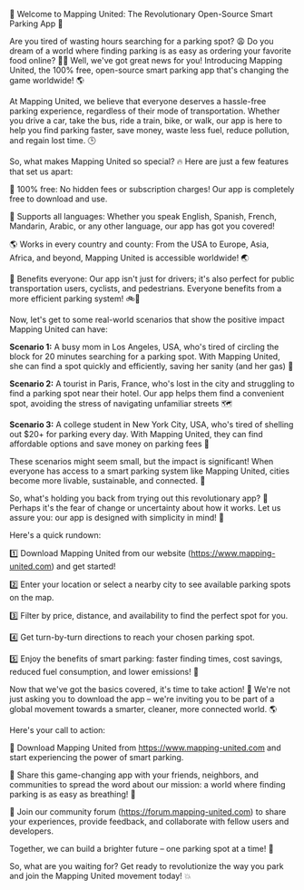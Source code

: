 🚀 Welcome to Mapping United: The Revolutionary Open-Source Smart Parking App 🚀

Are you tired of wasting hours searching for a parking spot? 😩 Do you dream of a world where finding parking is as easy as ordering your favorite food online? 🍔👀 Well, we've got great news for you! Introducing Mapping United, the 100% free, open-source smart parking app that's changing the game worldwide! 🌎

At Mapping United, we believe that everyone deserves a hassle-free parking experience, regardless of their mode of transportation. Whether you drive a car, take the bus, ride a train, bike, or walk, our app is here to help you find parking faster, save money, waste less fuel, reduce pollution, and regain lost time. 🕒

So, what makes Mapping United so special? 🔥 Here are just a few features that set us apart:

📱 100% free: No hidden fees or subscription charges! Our app is completely free to download and use.

💬 Supports all languages: Whether you speak English, Spanish, French, Mandarin, Arabic, or any other language, our app has got you covered!

🌎 Works in every country and county: From the USA to Europe, Asia, Africa, and beyond, Mapping United is accessible worldwide! 🌏

💪 Benefits everyone: Our app isn't just for drivers; it's also perfect for public transportation users, cyclists, and pedestrians. Everyone benefits from a more efficient parking system! 🚲🚌

Now, let's get to some real-world scenarios that show the positive impact Mapping United can have:

**Scenario 1:** A busy mom in Los Angeles, USA, who's tired of circling the block for 20 minutes searching for a parking spot. With Mapping United, she can find a spot quickly and efficiently, saving her sanity (and her gas) 🚗

**Scenario 2:** A tourist in Paris, France, who's lost in the city and struggling to find a parking spot near their hotel. Our app helps them find a convenient spot, avoiding the stress of navigating unfamiliar streets 🗺️

**Scenario 3:** A college student in New York City, USA, who's tired of shelling out $20+ for parking every day. With Mapping United, they can find affordable options and save money on parking fees 💸

These scenarios might seem small, but the impact is significant! When everyone has access to a smart parking system like Mapping United, cities become more livable, sustainable, and connected. 🌆

So, what's holding you back from trying out this revolutionary app? 🤔 Perhaps it's the fear of change or uncertainty about how it works. Let us assure you: our app is designed with simplicity in mind! 🔩

Here's a quick rundown:

1️⃣ Download Mapping United from our website (https://www.mapping-united.com) and get started!

2️⃣ Enter your location or select a nearby city to see available parking spots on the map.

3️⃣ Filter by price, distance, and availability to find the perfect spot for you.

4️⃣ Get turn-by-turn directions to reach your chosen parking spot.

5️⃣ Enjoy the benefits of smart parking: faster finding times, cost savings, reduced fuel consumption, and lower emissions! 🌟

Now that we've got the basics covered, it's time to take action! 🚀 We're not just asking you to download the app – we're inviting you to be part of a global movement towards a smarter, cleaner, more connected world. 🌎

Here's your call to action:

📣 Download Mapping United from https://www.mapping-united.com and start experiencing the power of smart parking.

📨 Share this game-changing app with your friends, neighbors, and communities to spread the word about our mission: a world where finding parking is as easy as breathing! 🌟

💪 Join our community forum (https://forum.mapping-united.com) to share your experiences, provide feedback, and collaborate with fellow users and developers.

Together, we can build a brighter future – one parking spot at a time! 🌆

So, what are you waiting for? Get ready to revolutionize the way you park and join the Mapping United movement today! 💥